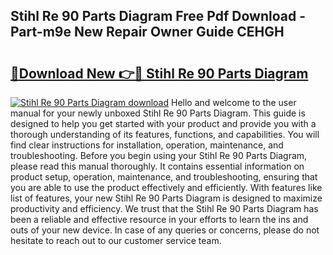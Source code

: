 ## Stihl Re 90 Parts Diagram Free Pdf Download - Part-m9e New Repair Owner Guide CEHGH

# <h2><a href="http://dfrq90.blite.top/?on=Stihl+Re+90+Parts+Diagram">🔗Download New 👉🔴 Stihl Re 90 Parts Diagram</a></h2>

[![Stihl Re 90 Parts Diagram download](https://i.imgur.com/lujVjoI.png)](http://dfrq90.blite.top/?on=Stihl+Re+90+Parts+Diagram)
Hello and welcome to the user manual for your newly unboxed Stihl Re 90 Parts Diagram. This guide is designed to help you get started with your product and provide you with a thorough understanding of its features, functions, and capabilities. You will find clear instructions for installation, operation, maintenance, and troubleshooting. Before you begin using your Stihl Re 90 Parts Diagram, please read this manual thoroughly. It contains essential information on product setup, operation, maintenance, and troubleshooting, ensuring that you are able to use the product effectively and efficiently. With features like list of features, your new Stihl Re 90 Parts Diagram is designed to maximize productivity and efficiency. We trust that the Stihl Re 90 Parts Diagram has been a reliable and effective resource in your efforts to learn the ins and outs of your new device. In case of any queries or concerns, please do not hesitate to reach out to our customer service team.
